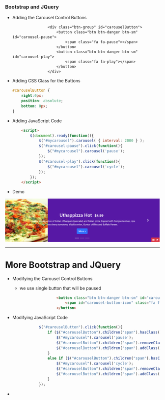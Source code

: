 ### Bootstrap and JQuery

* Adding the Carousel Control Buttons

  ```
                  <div class="btn-group" id="carouselButton">
                      <button class="btn btn-danger btn-sm" id="carousel-pause">
                          <span class="fa fa-pause"></span>
                      </button>
                      <button class="btn btn-danger btn-sm" id="carousel-play">
                          <span class="fa fa-play"></span>
                      </button>
                  </div>
  ```

* Adding CSS Class for the Buttons

  ```css
  #carouselButton {
      right:0px;
      position: absolute;
      bottom: 0px;
  }
  ```

* Adding JavaScript Code

  ```html
      <script>
          $(document).ready(function(){
              $("#mycarousel").carousel( { interval: 2000 } );
              $("#carousel-pause").click(function(){
                  $("#mycarousel").carousel('pause');
              });
              $("#carousel-play").click(function(){
                  $("#mycarousel").carousel('cycle');
              });
          });
      </script>
  ```

* Demo

![](/assets/W4_1carousel.png)

---

# More Bootstrap and JQuery

* Modifying the Carousel Control Buttons

  * we use single button that will be paused

  ```html
                      <button class="btn btn-danger btn-sm" id="carouselButton">
                          <span id="carousel-button-icon" class="fa fa-pause"></span>
                      </button>
  ```

* Modifying JavaScript Code

  ```js
              $("#carouselButton").click(function(){
                  if ($("#carouselButton").children("span").hasClass('fa-pause')) {
                      $("#mycarousel").carousel('pause');
                      $("#carouselButton").children("span").removeClass('fa-pause');
                      $("#carouselButton").children("span").addClass('fa-play');
                  }
                  else if ($("#carouselButton").children("span").hasClass('fa-play')){
                      $("#mycarousel").carousel('cycle');
                      $("#carouselButton").children("span").removeClass('fa-play');
                      $("#carouselButton").children("span").addClass('fa-pause');                    
                  }
              });
  ```

* 



